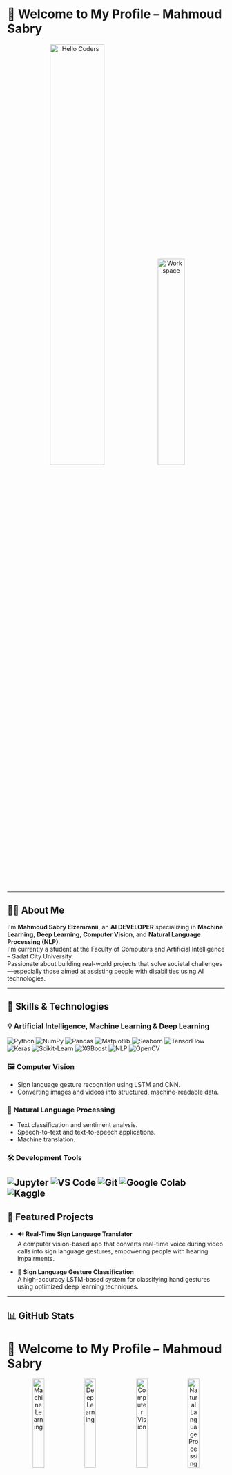 # 👋 Welcome to My Profile – Mahmoud Sabry

<div align="center">
<img src="https://github.com/SP-XD/SP-XD/blob/main/images/hellocoders_rounded.gif?raw=true" alt="Hello Coders" width="50%" />
<img src="https://github.com/SP-XD/SP-XD/blob/main/images/dev-working_rounded.gif?raw=true" alt="Workspace" width="35%" />
</div>

---

## 👨‍💻 About Me

I'm **Mahmoud Sabry Elzemranii**, an **AI DEVELOPER** specializing in **Machine Learning**, **Deep Learning**, **Computer Vision**, and **Natural Language Processing (NLP)**.  
I'm currently a student at the Faculty of Computers and Artificial Intelligence – Sadat City University.  
Passionate about building real-world projects that solve societal challenges—especially those aimed at assisting people with disabilities using AI technologies.

---

## 🧠 Skills & Technologies

### 💡 Artificial Intelligence, Machine Learning & Deep Learning

![Python](https://img.shields.io/badge/Python-FFD43B?style=flat&logo=python&logoColor=darkgreen)
![NumPy](https://img.shields.io/badge/NumPy-013243?style=flat&logo=numpy&logoColor=white)
![Pandas](https://img.shields.io/badge/Pandas-150458?style=flat&logo=pandas&logoColor=white)
![Matplotlib](https://img.shields.io/badge/Matplotlib-11557C?style=flat&logo=matplotlib&logoColor=white)
![Seaborn](https://img.shields.io/badge/Seaborn-5A9BD4?style=flat&logo=seaborn&logoColor=white)
![TensorFlow](https://img.shields.io/badge/TensorFlow-FF6F00?style=flat&logo=tensorflow&logoColor=white)
![Keras](https://img.shields.io/badge/Keras-D00000?style=flat&logo=keras&logoColor=white)
![Scikit-Learn](https://img.shields.io/badge/Scikit--Learn-F7931E?style=flat&logo=scikit-learn&logoColor=white)
![XGBoost](https://img.shields.io/badge/XGBoost-blue?style=flat)
![NLP](https://img.shields.io/badge/NLP-008000?style=flat)
![OpenCV](https://img.shields.io/badge/OpenCV-5C3EE8?style=flat&logo=opencv&logoColor=white)

### 🖼️ Computer Vision
- Sign language gesture recognition using LSTM and CNN.
- Converting images and videos into structured, machine-readable data.

### 🧾 Natural Language Processing
- Text classification and sentiment analysis.
- Speech-to-text and text-to-speech applications.
- Machine translation.

### 🛠️ Development Tools

![Jupyter](https://img.shields.io/badge/Jupyter-F37626?style=flat&logo=jupyter&logoColor=white)
![VS Code](https://img.shields.io/badge/VS%20Code-007ACC?style=flat&logo=visual-studio-code&logoColor=white)
![Git](https://img.shields.io/badge/Git-E44C30?style=flat&logo=git&logoColor=white)
![Google Colab](https://img.shields.io/badge/Google%20Colab-F9AB00?style=flat&logo=google-colab&logoColor=black)
![Kaggle](https://img.shields.io/badge/Kaggle-20BEFF?style=flat&logo=kaggle&logoColor=white)
---

## 📂 Featured Projects

- 🔊 **Real-Time Sign Language Translator**  
  A computer vision-based app that converts real-time voice during video calls into sign language gestures, empowering people with hearing impairments.

- 🤖 **Sign Language Gesture Classification**  
  A high-accuracy LSTM-based system for classifying hand gestures using optimized deep learning techniques.

---

## 📊 GitHub Stats

# 👋 Welcome to My Profile – Mahmoud Sabry

<div align="center">

<!-- Machine Learning -->
<img src="https://media.giphy.com/media/iIGT8Y1rOYhBpdHh1C/giphy.gif" alt="Machine Learning" width="23%" />

<!-- Deep Learning -->
<img src="https://media.giphy.com/media/zOvBKUUEERdNm/giphy.gif" alt="Deep Learning" width="23%" />

<!-- Computer Vision -->
<img src="https://media.giphy.com/media/26tPplGWjN0xLybiU/giphy.gif" alt="Computer Vision" width="23%" />

<!-- NLP -->
<img src="https://media.giphy.com/media/WFZvB7VIXBgiz3oDXE/giphy.gif" alt="Natural Language Processing" width="23%" />

</div>



---

## 📬 Contact Me

<div align="center">

<a href="https://www.linkedin.com/in/mahmoud-sabri-854812282" target="_blank">
  <img src="https://img.shields.io/badge/LinkedIn-0077B5?style=for-the-badge&logo=linkedin&logoColor=white" alt="LinkedIn">
</a>
<a href="https://wa.me/201222306648" target="_blank">
  <img src="https://img.shields.io/badge/WhatsApp-25D366?style=for-the-badge&logo=whatsapp&logoColor=white" alt="WhatsApp">
</a>
<a href="mailto:mahmoudsabri11111@gmail.com" target="_blank">
  <img src="https://img.shields.io/badge/Gmail-D14836?style=for-the-badge&logo=gmail&logoColor=white" alt="Gmail">
</a>

</div>


---

<div align="center">

> ✨ "Intelligence is not just solving problems, but knowing which problems are worth solving."  
> – Mahmoud Elzemranii

</div>
